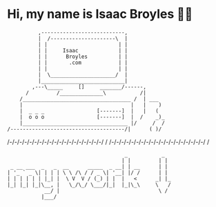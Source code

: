# Hi, my name is Isaac Broyles 👋🏻

              ,---------------------------,
              |  /---------------------\  |
              | |                       | |
              | |     Isaac             | |
              | |      Broyles          | |
              | |       .com            | |
              | |                       | |
              |  \_____________________/  |
              |___________________________|
            ,---\_____     []     _______/------,
          /         /______________\           /|
        /___________________________________ /  | ___
        |                                   |   |    )
        |  _ _ _                 [-------]  |   |   (
        |  o o o                 [-------]  |  /    _)_
        |__________________________________ |/     /  /
    /-------------------------------------/|      ( )/
  /-/-/-/-/-/-/-/-/-/-/-/-/-/-/-/-/-/-/-/ /
/-/-/-/-/-/-/-/-/-/-/-/-/-/-/-/-/-/-/-/ /
~~~~~~~~~~~~~~~~~~~~~~~~~~~~~~~~~~~~~~~
                                      _           _
                                     | |         | |
 _ __ ___  _   _  __      _____  _ __| | __      | |
| '_ ` _ \| | | | \ \ /\ / / _ \| '__| |/ /      | |
| | | | | | |_| |  \ V  V / (_) | |  |   <      _| |_
|_| |_| |_|\__, |   \_/\_/ \___/|_|  |_|\_\     \   /
            __/ |                                \ /
           |___/                           


